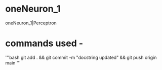 # oneNeuron_1
oneNeuron_1|Perceptron


# commands used -


'''bash
git add . && git commit  -m "docstring updated" && git push origin main
'''


